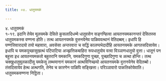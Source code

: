 ```yaml
---
title: ०४. धातुयमकं

---
```

४. धातुयमकं  
१-१९. इदानि तेयेव मूलयमके देसिते कुसलादिधम्मे धातुवसेन सङ्गण्हित्वा आयतनयमकानन्तरं देसितस्स धातुयमकस्स वण्णना होति। तत्थ आयतनयमके वुत्तनयेनेव पाळिववत्थानं वेतिदब्बम्। इधापि हि पण्णत्तिवारादयो तयो महावारा, अवसेसा अन्तरवारा च सद्धिं कालप्पभेदादीहि आयतनयमके आगतसदिसायेव। इधापि च यमकपुच्छासुखत्थं पटिपाटिया अज्झत्तिकबाहिरा रूपधातुयोव वत्वा विञ्ञाणधातुयो वुत्ता। धातूनं पन बहुत्ता इध आयतनयमकतो बहुतरानि यमकानि, यमकदिगुणा पुच्छा, पुच्छादिगुणा च अत्था होन्ति। तत्थ चक्खुधातुमूलकादीसु यमकेसु लब्भमानानं यमकानं अत्थविनिच्छयो आयतनयमके वुत्तनयेनेव वेदितब्बो। तंसदिसायेव हेत्थ अत्थगति, तेनेव च कारणेन पाळिपि सङ्खित्ता। परिञ्ञावारो पाकतिकोयेवाति।  
धातुयमकवण्णना निट्ठिता।  